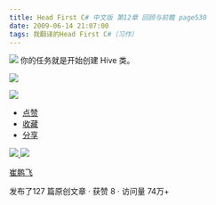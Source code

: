 ```yaml
---
title: Head First C# 中文版 第12章 回顾与前瞻 page530
date: 2009-06-14 21:07:00
tags: 我翻译的Head First C#（习作）
---
```

![](https://p-blog.csdn.net/images/p_blog_csdn_net/cuipengfei1/EntryImages/20090614/2009-06-14_20-40-31.jpg) 你的任务就是开始创建  Hive  类。

![](https://p-blog.csdn.net/images/p_blog_csdn_net/cuipengfei1/EntryImages/20090614/2009-06-14_20-42-27.jpg)

![](https://p-blog.csdn.net/images/p_blog_csdn_net/cuipengfei1/EntryImages/20090614/2009-06-14_20-58-29.jpg)

  * [ 点赞  ](javascript:;)
  * [ 收藏  ](javascript:;)
  * [ 分享 ](javascript:;)

[ ![](https://profile.csdnimg.cn/5/2/5/3_cuipengfei1)
![](https://g.csdnimg.cn/static/user-reg-year/1x/11.png)
](https://blog.csdn.net/cuipengfei1)

[ 崔鹏飞 ](https://blog.csdn.net/cuipengfei1)

发布了127 篇原创文章  ·  获赞 8  ·  访问量 74万+


